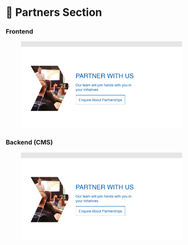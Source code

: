 # 📎 Partners Section

### **Frontend**

<figure><img src="../../.gitbook/assetsMukand/Partner-with-us-section.png" alt=""><figcaption></figcaption></figure>

### Backend (CMS)

<figure><img src="../../.gitbook/assetsMukand/Partner-with-us-section.png" alt=""><figcaption></figcaption></figure>

